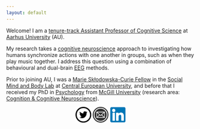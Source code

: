 ```yaml
---
layout: default
---
```


Welcome! I am a [tenure-track Assistant Professor of Cognitive Science](https://pure.au.dk/portal/en/persons/anna-zamm(34046139-7057-4cae-927d-f2458b279026).html) at [Aarhus University](https://international.au.dk/) (AU).

My research takes a [cognitive neuroscience](https://en.wikipedia.org/wiki/Cognitive_neuroscience) approach to investigating how humans synchronize actions with one another in groups, such as when they play music together. I address this question using a combination of behavioural and dual-brain [EEG](Electroencephalography) methods.

Prior to joining AU, I was a [Marie Skłodowska-Curie Fellow](https://www.ceu.edu/jalproject) in the [Social Mind and Body Lab](https://somby.ceu.edu/) at [Central European University](https://www.ceu.edu/vienna), and before that I received my PhD in [Psychology](https://www.mcgill.ca/psychology/) from [McGill University](https://www.mcgill.ca/) (research area: [Cognition & Cognitive Neuroscience](https://www.mcgill.ca/psychology/research-0/cognition-cognitive-neuroscience)).


<center>
<a href="https://twitter.com/annapzamm" target="_blank">  <img src="twittericon.png" style="width:42px;height:42px;border:0;"></a>
<a href="mailto: azamm@cc.au.dk" target="_blank">  <img src="emailicon.png" style="width:42px;height:42px;border:0;"></a>
<a href="https://at.linkedin.com/in/anna-zamm-bb8aa1a5"> <img src="linkedinicon.png" style="width:42px;height:42px; border:0;"></a>
</center>
